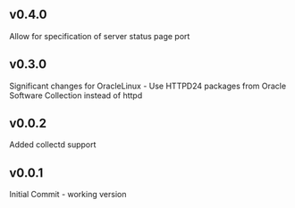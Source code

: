 v0.4.0
---------------------------
Allow for specification of server status page port

v0.3.0
---------------------------
Significant changes for OracleLinux - Use HTTPD24 packages from Oracle Software Collection instead of httpd

v0.0.2
---------------------------
Added collectd support

v0.0.1
---------------------------
Initial Commit - working version
